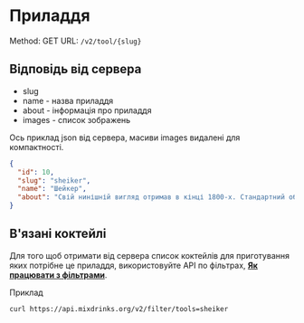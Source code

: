 # Приладдя

Method: GET
URL: `/v2/tool/{slug}`

## Відповідь від сервера
- slug
- name - назва приладдя
- about - інформація про приладдя
- images - список зображень

Ось приклад json від сервера, масиви іmages видалені для компактності.

```json
{
  "id": 10,
  "slug": "sheiker",
  "name": "Шейкер",
  "about": "Свій нинішній вигляд отримав в кінці 1800-х. Стандартний об’єм: 500-700 мл."
}
```

## В'язані коктейлі

Для того щоб отримати від сервера список коктейлів для приготування яких потрібне це приладдя, використовуйте API по фільтрах, **[Як працювати з фільтрами](work-with-filters.md)**.

Приклад 
```bash
curl https://api.mixdrinks.org/v2/filter/tools=sheiker
```

